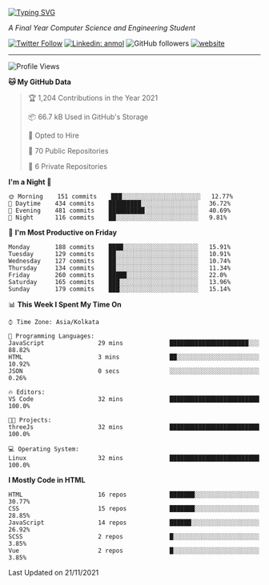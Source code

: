 [![Typing SVG](https://readme-typing-svg.herokuapp.com?lines=HI%2C+I'm+Tonal;I'm+a+MEVN+Stack+Developer)](https://git.io/typing-svg)

<p><em>A Final Year Computer Science and Engineering Student</em></p>

[![Twitter Follow](https://img.shields.io/twitter/follow/tonalmathew?style=flat)](https://twitter.com/intent/follow?screen_name=tonalmathew)
[![Linkedin: anmol](https://img.shields.io/badge/tonal-mathew?style=flat-square&logo=Linkedin&logoColor=white&link=https://www.linkedin.com/in/tonal-mathew/)](https://www.linkedin.com/in/tonal-mathew/)
![GitHub followers](https://img.shields.io/github/followers/tonalmathew?label=Follow&style=social)
[![website](https://img.shields.io/badge/Website-46a2f1.svg?&style=flat-square&logo=Google-Chrome&logoColor=white&link=http://tonalmathew.github.io/)](http://tonalmathew.github.io/)

---
<!--START_SECTION:waka-->
![Profile Views](http://img.shields.io/badge/Profile%20Views-1-blue)

**🐱 My GitHub Data** 

> 🏆 1,204 Contributions in the Year 2021
 > 
> 📦 66.7 kB Used in GitHub's Storage 
 > 
> 💼 Opted to Hire
 > 
> 📜 70 Public Repositories 
 > 
> 🔑 6 Private Repositories  
 > 
**I'm a Night 🦉** 

```text
🌞 Morning    151 commits    ███░░░░░░░░░░░░░░░░░░░░░░   12.77% 
🌆 Daytime    434 commits    █████████░░░░░░░░░░░░░░░░   36.72% 
🌃 Evening    481 commits    ██████████░░░░░░░░░░░░░░░   40.69% 
🌙 Night      116 commits    ██░░░░░░░░░░░░░░░░░░░░░░░   9.81%

```
📅 **I'm Most Productive on Friday** 

```text
Monday       188 commits    ████░░░░░░░░░░░░░░░░░░░░░   15.91% 
Tuesday      129 commits    ██░░░░░░░░░░░░░░░░░░░░░░░   10.91% 
Wednesday    127 commits    ██░░░░░░░░░░░░░░░░░░░░░░░   10.74% 
Thursday     134 commits    ██░░░░░░░░░░░░░░░░░░░░░░░   11.34% 
Friday       260 commits    █████░░░░░░░░░░░░░░░░░░░░   22.0% 
Saturday     165 commits    ███░░░░░░░░░░░░░░░░░░░░░░   13.96% 
Sunday       179 commits    ███░░░░░░░░░░░░░░░░░░░░░░   15.14%

```


📊 **This Week I Spent My Time On** 

```text
⌚︎ Time Zone: Asia/Kolkata

💬 Programming Languages: 
JavaScript               29 mins             ██████████████████████░░░   88.82% 
HTML                     3 mins              ██░░░░░░░░░░░░░░░░░░░░░░░   10.92% 
JSON                     0 secs              ░░░░░░░░░░░░░░░░░░░░░░░░░   0.26%

🔥 Editors: 
VS Code                  32 mins             █████████████████████████   100.0%

🐱‍💻 Projects: 
threeJs                  32 mins             █████████████████████████   100.0%

💻 Operating System: 
Linux                    32 mins             █████████████████████████   100.0%

```

**I Mostly Code in HTML** 

```text
HTML                     16 repos            ███████░░░░░░░░░░░░░░░░░░   30.77% 
CSS                      15 repos            ███████░░░░░░░░░░░░░░░░░░   28.85% 
JavaScript               14 repos            ██████░░░░░░░░░░░░░░░░░░░   26.92% 
SCSS                     2 repos             █░░░░░░░░░░░░░░░░░░░░░░░░   3.85% 
Vue                      2 repos             █░░░░░░░░░░░░░░░░░░░░░░░░   3.85%

```



 Last Updated on 21/11/2021
<!--END_SECTION:waka-->
